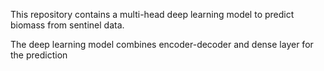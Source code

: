 This repository contains a multi-head deep learning model to predict biomass from sentinel data.

The deep learning model combines encoder-decoder and dense layer for the prediction
